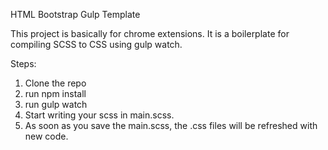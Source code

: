 HTML Bootstrap Gulp Template

This project is basically for chrome extensions. It is a boilerplate for compiling SCSS to CSS using gulp watch.

Steps: 
1. Clone the repo
2. run npm install
3. run gulp watch
4. Start writing your scss in main.scss. 
5. As soon as you save the main.scss, the .css files will be refreshed with new code. 

